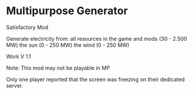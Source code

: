 # Multipurpose Generator
Satisfactory Mod

Generate electricity from:
all resources in the game and mods (30 - 2.500 MW)
the sun (0 - 250 MW)
the wind (0 - 250 MW)

Work V 1.1

Note:
This mod may not be playable in MP

Only one player reported that the screen was freezing on their dedicated server.
